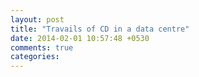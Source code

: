```yaml
---
layout: post
title: "Travails of CD in a data centre"
date: 2014-02-01 10:57:48 +0530
comments: true
categories: 
---
```

